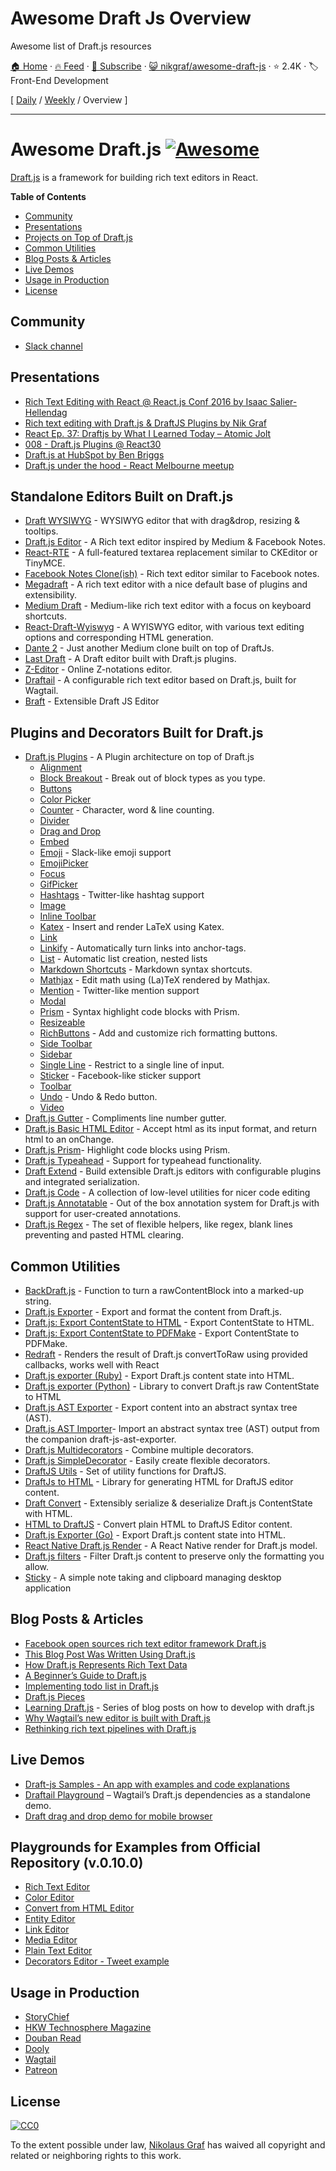# Awesome Draft Js Overview

Awesome list of Draft.js resources

[🏠 Home](/README.md) · [🔥 Feed](https://test.trackawesomelist.com/nikgraf/awesome-draft-js/rss.xml) · [📮 Subscribe](https://trackawesomelist.us17.list-manage.com/subscribe?u=d2f0117aa829c83a63ec63c2f&id=36a103854c) · [😺 nikgraf/awesome-draft-js](https://github.com/nikgraf/awesome-draft-js) · ⭐ 2.4K · 🏷️ Front-End Development

[ [Daily](/content/nikgraf/awesome-draft-js/README.md) / [Weekly](/content/nikgraf/awesome-draft-js/week/README.md) / Overview ]

---

# Awesome Draft.js [![Awesome](https://cdn.rawgit.com/sindresorhus/awesome/d7305f38d29fed78fa85652e3a63e154dd8e8829/media/badge.svg)](https://github.com/sindresorhus/awesome)

[Draft.js](https://draftjs.org/) is a framework for building rich text editors in React.

**Table of Contents**

*   [Community](https://github.com/nikgraf/awesome-draft-js#community)
*   [Presentations](https://github.com/nikgraf/awesome-draft-js#presentations)
*   [Projects on Top of Draft.js](https://github.com/nikgraf/awesome-draft-js#standalone-editors-built-on-draftjs)
*   [Common Utilities](https://github.com/nikgraf/awesome-draft-js#common-utilities)
*   [Blog Posts & Articles](https://github.com/nikgraf/awesome-draft-js#blog-posts--articles)
*   [Live Demos](https://github.com/nikgraf/awesome-draft-js#live-demos)
*   [Usage in Production](https://github.com/nikgraf/awesome-draft-js#usage-in-production)
*   [License](https://github.com/nikgraf/awesome-draft-js#license)

## Community

*   [Slack channel](https://draftjs.herokuapp.com/)

## Presentations

*   [Rich Text Editing with React @ React.js Conf 2016 by Isaac Salier-Hellendag ](https://www.youtube.com/watch?v=feUYwoLhE_4)
*   [Rich text editing with Draft.js & DraftJS Plugins by Nik Graf](https://www.youtube.com/watch?v=gxNuHZXZMgs)
*   [React Ep. 37: Draftjs by What I Learned Today – Atomic Jolt](https://www.youtube.com/watch?v=0k9suXgCtTA)
*   [008 - Draft.js Plugins @ React30](https://www.youtube.com/watch?v=w-PqnpMizcQ)
*   [Draft.js at HubSpot by Ben Briggs](https://product.hubspot.com/blog/tech-talk-at-night-react-meetup)
*   [Draft.js under the hood - React Melbourne meetup](https://www.youtube.com/watch?feature=player_embedded\&v=vOZAO3jFSHI)

## Standalone Editors Built on Draft.js

*   [Draft WYSIWYG](https://github.com/bkniffler/draft-wysiwyg) - WYSIWYG editor that with drag\&drop, resizing & tooltips.
*   [Draft.js Editor](https://github.com/AlastairTaft/draft-js-editor/) - A Rich text editor inspired by Medium & Facebook Notes.
*   [React-RTE](https://github.com/sstur/react-rte/) - A full-featured textarea replacement similar to CKEditor or TinyMCE.
*   [Facebook Notes Clone(ish)](https://github.com/andrewcoelho/react-text-editor) - Rich text editor similar to Facebook notes.
*   [Megadraft](https://github.com/globocom/megadraft) - A rich text editor with a nice default base of plugins and extensibility.
*   [Medium Draft](https://github.com/brijeshb42/medium-draft) - Medium-like rich text editor with a focus on keyboard shortcuts.
*   [React-Draft-Wyiswyg](https://github.com/jpuri/react-draft-wysiwyg) - A WYISWYG editor, with various text editing options and corresponding HTML generation.
*   [Dante 2](https://github.com/michelson/dante2) - Just another Medium clone built on top of DraftJs.
*   [Last Draft](https://github.com/vacenz/last-draft) - A Draft editor built with Draft.js plugins.
*   [Z-Editor](https://github.com/Z-Editor/Z-Editor) - Online Z-notations editor.
*   [Draftail](https://github.com/springload/draftail/) -  A configurable rich text editor based on Draft.js, built for Wagtail.
*   [Braft](https://github.com/margox/braft-editor) - Extensible Draft JS Editor

## Plugins and Decorators Built for Draft.js

*   [Draft.js Plugins](https://github.com/draft-js-plugins/draft-js-plugins) - A Plugin architecture on top of Draft.js
    *   [Alignment](https://www.draft-js-plugins.com/plugin/alignment)
    *   [Block Breakout](https://github.com/icelab/draft-js-block-breakout-plugin) - Break out of block types as you type.
    *   [Buttons](https://github.com/vacenz/last-draft-js-plugins)
    *   [Color Picker](https://github.com/vacenz/last-draft-js-plugins)
    *   [Counter](https://www.draft-js-plugins.com/plugin/counter) - Character, word & line counting.
    *   [Divider](https://github.com/simsim0709/draft-js-plugins/tree/master/draft-js-divider-plugin)
    *   [Drag and Drop](https://www.draft-js-plugins.com/plugin/drag-n-drop)
    *   [Embed](https://github.com/vacenz/last-draft-js-plugins)
    *   [Emoji](https://www.draft-js-plugins.com/plugin/emoji) - Slack-like emoji support
    *   [EmojiPicker](https://github.com/vacenz/last-draft-js-plugins)
    *   [Focus](https://www.draft-js-plugins.com/plugin/focus)
    *   [GifPicker](https://github.com/vacenz/last-draft-js-plugins)
    *   [Hashtags](https://www.draft-js-plugins.com/plugin/hashtag) - Twitter-like hashtag support
    *   [Image](https://www.draft-js-plugins.com/plugin/image)
    *   [Inline Toolbar](https://www.draft-js-plugins.com/plugin/inline-toolbar)
    *   [Katex](https://github.com/letranloc/draft-js-katex-plugin) - Insert and render LaTeX using Katex.
    *   [Link](https://github.com/vacenz/last-draft-js-plugins)
    *   [Linkify](https://www.draft-js-plugins.com/plugin/linkify) - Automatically turn links into anchor-tags.
    *   [List](https://github.com/samuelmeuli/draft-js-list-plugin) - Automatic list creation, nested lists
    *   [Markdown Shortcuts](https://github.com/ngs/draft-js-markdown-shortcuts-plugin/) - Markdown syntax shortcuts.
    *   [Mathjax](https://github.com/tarjei/draft-js-mathjax-plugin) - Edit math using (La)TeX rendered by Mathjax.
    *   [Mention](https://www.draft-js-plugins.com/plugin/mention) - Twitter-like mention support
    *   [Modal](https://github.com/vacenz/last-draft-js-plugins)
    *   [Prism](https://github.com/withspectrum/draft-js-prism-plugin) - Syntax highlight code blocks with Prism.
    *   [Resizeable](https://www.draft-js-plugins.com/plugin/resizeable)
    *   [RichButtons](https://github.com/jasonphillips/draft-js-richbuttons-plugin) - Add and customize rich formatting buttons.
    *   [Side Toolbar](https://www.draft-js-plugins.com/plugin/side-toolbar)
    *   [Sidebar](https://github.com/vacenz/last-draft-js-plugins)
    *   [Single Line](https://github.com/icelab/draft-js-single-line-plugin) - Restrict to a single line of input.
    *   [Sticker](https://www.draft-js-plugins.com/plugin/sticker) - Facebook-like sticker support
    *   [Toolbar](https://github.com/vacenz/last-draft-js-plugins)
    *   [Undo](https://www.draft-js-plugins.com/plugin/undo) - Undo & Redo button.
    *   [Video](https://www.draft-js-plugins.com/plugin/video)
*   [Draft.js Gutter](https://github.com/seejamescode/draft-js-gutter) - Compliments line number gutter.
*   [Draft.js Basic HTML Editor](https://github.com/dburrows/draft-js-basic-html-editor) - Accept html as its input format, and return html to an onChange.
*   [Draft.js Prism](https://github.com/SamyPesse/draft-js-prism)- Highlight code blocks using Prism.
*   [Draft.js Typeahead](https://github.com/dooly-ai/draft-js-typeahead) - Support for typeahead functionality.
*   [Draft Extend](https://github.com/HubSpot/draft-extend) - Build extensible Draft.js editors with configurable plugins and integrated serialization.
*   [Draft.js Code](https://github.com/SamyPesse/draft-js-code) - A collection of low-level utilities for nicer code editing
*   [Draft.js Annotatable](https://github.com/cltk/annotations) - Out of the box annotation system for Draft.js with support for user-created annotations.
*   [Draft.js Regex](https://github.com/YozhikM/draft-regex) - The set of flexible helpers, like regex, blank lines preventing and pasted HTML clearing.

## Common Utilities

*   [BackDraft.js](https://github.com/evanc/backdraft-js) - Function to turn a rawContentBlock into a marked-up string.
*   [Draft.js Exporter](https://github.com/rkpasia/draft-js-exporter) - Export and format the content from Draft.js.
*   [Draft.js: Export ContentState to HTML](https://github.com/sstur/draft-js-utils/tree/master/packages/draft-js-export-html) - Export ContentState to HTML.
*   [Draft.js: Export ContentState to PDFMake](https://github.com/datagenno/draft-js-export-pdfmake) - Export ContentState to PDFMake.
*   [Redraft](https://github.com/lokiuz/redraft) - Renders the result of Draft.js convertToRaw using provided callbacks, works well with React
*   [Draft.js exporter (Ruby)](https://github.com/ignitionworks/draftjs_exporter) - Export Draft.js content state into HTML.
*   [Draft.js exporter (Python)](https://github.com/springload/draftjs_exporter) - Library to convert Draft.js raw ContentState to HTML
*   [Draft.js AST Exporter](https://github.com/icelab/draft-js-ast-exporter) - Export content into an abstract syntax tree (AST).
*   [Draft.js AST Importer](https://github.com/icelab/draft-js-ast-importer)- Import an abstract syntax tree (AST) output from the companion draft-js-ast-exporter.
*   [Draft.js Multidecorators](https://github.com/SamyPesse/draft-js-multidecorators) - Combine multiple decorators.
*   [Draft.js SimpleDecorator](https://github.com/Soreine/draft-js-simpledecorator) - Easily create flexible decorators.
*   [DraftJS Utils](https://github.com/jpuri/draftjs-utils) - Set of utility functions for DraftJS.
*   [DraftJs to HTML](https://github.com/jpuri/draftjs-to-html) - Library for generating HTML for DraftJS editor content.
*   [Draft Convert](https://github.com/HubSpot/draft-convert) - Extensibly serialize & deserialize Draft.js ContentState with HTML.
*   [HTML to DraftJS](https://github.com/jpuri/html-to-draftjs) - Convert plain HTML to DraftJS Editor content.
*   [Draft.js Exporter (Go)](https://github.com/ejilay/draftjs) - Export Draft.js content state into HTML.
*   [React Native Draft.js Render](https://github.com/globocom/react-native-draftjs-render) - A React Native render for Draft.js model.
*   [Draft.js filters](https://github.com/thibaudcolas/draftjs-filters) - Filter Draft.js content to preserve only the formatting you allow.
*   [Sticky](https://github.com/nadunindunil/sticky) - A simple note taking and clipboard managing desktop application

## Blog Posts & Articles

*   [Facebook open sources rich text editor framework Draft.js](https://code.facebook.com/posts/1684092755205505/facebook-open-sources-rich-text-editor-framework-draft-js/)
*   [This Blog Post Was Written Using Draft.js](https://dev.to/ben/this-blog-post-was-written-using-draftjs)
*   [How Draft.js Represents Rich Text Data](https://medium.com/@rajaraodv/how-draft-js-represents-rich-text-data-eeabb5f25cf2#.7gd8psdvi)
*   [A Beginner’s Guide to Draft.js](https://medium.com/@adrianli/a-beginner-s-guide-to-draft-js-d1823f58d8cc#.uufeulpl5)
*   [Implementing todo list in Draft.js](http://bitwiser.in/2016/08/31/implementing-todo-list-in-draft-js.html)
*   [Draft.js Pieces](https://cannibalcoder.com/2016/12/02/draft-js-pieces/)
*   [Learning Draft.js](https://reactrocket.com/series/learning-draft-js/) - Series of blog posts on how to develop with draft.js
*   [Why Wagtail’s new editor is built with Draft.js](https://wagtail.io/blog/why-wagtail-new-editor-is-built-with-draft-js/)
*   [Rethinking rich text pipelines with Draft.js](https://wagtail.io/blog/rethinking-rich-text-pipelines-with-draft-js/)

## Live Demos

*   [Draft-js Samples - An app with examples and code explanations](https://github.com/Mair/react-meetup-draftjs)
*   [Draftail Playground](https://draftail-playground.herokuapp.com/) – Wagtail’s Draft.js dependencies as a standalone demo.
*   [Draft drag and drop demo for mobile browser](https://github.com/jan4984/draft-dnd-example)

## Playgrounds for Examples from Official Repository (v.0.10.0)

*   [Rich Text Editor](https://codepen.io/Kiwka/pen/YNYvyG)
*   [Color Editor](https://codepen.io/Kiwka/pen/oBpVve)
*   [Convert from HTML Editor](https://codepen.io/Kiwka/pen/YNYgWa)
*   [Entity Editor](https://codepen.io/Kiwka/pen/wgpOoZ)
*   [Link Editor](https://codepen.io/Kiwka/pen/ZLvPeO)
*   [Media Editor](https://codepen.io/Kiwka/pen/rjpRzj)
*   [Plain Text Editor](https://codepen.io/Kiwka/pen/jyYJzb)
*   [Decorators Editor - Tweet example](https://codepen.io/Kiwka/pen/KaZERV)

## Usage in Production

*   [StoryChief](https://www.storychief.io/)
*   [HKW Technosphere Magazine](https://technosphere-magazine.hkw.de/)
*   [Douban Read](https://read.douban.com/editor_ng)
*   [Dooly](https://www.dooly.ai)
*   [Wagtail](https://wagtail.io/)
*   [Patreon](https://www.patreon.com/)

## License

[![CC0](http://mirrors.creativecommons.org/presskit/buttons/88x31/svg/cc-zero.svg)](https://creativecommons.org/publicdomain/zero/1.0/)

To the extent possible under law, [Nikolaus Graf](https://github.com/nikgraf/) has waived all copyright and related or neighboring rights to this work.

